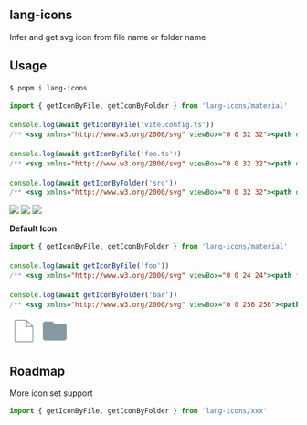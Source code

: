 ## lang-icons

Infer and get svg icon from file name or folder name

## Usage

```bash
$ pnpm i lang-icons
```

```ts
import { getIconByFile, getIconByFolder } from 'lang-icons/material'

console.log(await getIconByFile('vite.config.ts'))
/** <svg xmlns="http://www.w3.org/2000/svg" viewBox="0 0 32 32"><path d="M10,2V18h4V30l9-16H17L22,2Z" style="fill: #ffab00"/></svg> */

console.log(await getIconByFile('foo.ts'))
/** <svg xmlns="http://www.w3.org/2000/svg" viewBox="0 0 32 32"><path d="M28,2H4A2,2,0,0,0,2,4V28a2,2,0,0,0,2,2H28a2,2,0,0,0,2-2V4A2,2,0,0,0,28,2ZM16,28H14V18H10V16H20v2H16Zm4-1.7627,1.43262-1.418a3.55568,3.55568,0,0,0,2.14648,1.13385c1.74371.12848,2.80634-.1449,2.33789-1.84186-1.58563-1.062-3.66-1.5705-5.13348-2.7984A3.185,3.185,0,0,1,20,19.25a3.69011,3.69011,0,0,1,.57532-2.03827c1.3789-1.80469,4.827-1.07111,4.86218-1.06232a4.26278,4.26278,0,0,1,2.24609,1.49707l-1.4414,1.39063a2.45461,2.45461,0,0,0-1.27832-.94434,4.38167,4.38167,0,0,0-2.79908.2688.354.354,0,0,0-.10723.17023,2.56,2.56,0,0,0,.02185,1.1654.55425.55425,0,0,0,.20166.27167c1.48309,1.14575,4.70575,1.738,5.48553,3.3739A4.705,4.705,0,0,1,28,24.94135C27.928,28.66132,22.17737,28.8291,20,26.2373Z" style="fill: #0288d1"/></svg> */

console.log(await getIconByFolder('src'))
/** <svg xmlns="http://www.w3.org/2000/svg" viewBox="0 0 32 32"><path d="M13.84376,7.53645l-1.28749-1.0729A2,2,0,0,0,11.27591,6H4A2,2,0,0,0,2,8V24a2,2,0,0,0,2,2H28a2,2,0,0,0,2-2V10a2,2,0,0,0-2-2H15.12412A2,2,0,0,1,13.84376,7.53645Z" style="fill: #4caf50"/><path d="M18.43481,30a1.07457,1.07457,0,0,1-.23744-.02778,1.13739,1.13739,0,0,1-.82864-1.32282L20.462,12.9053a1.1305,1.1305,0,0,1,.5072-.744,1.05715,1.05715,0,0,1,.79956-.13429,1.13886,1.13886,0,0,1,.82864,1.32436l-3.10134,15.7441a1.12409,1.12409,0,0,1-.504.74244A1.05491,1.05491,0,0,1,18.43481,30Zm6.20106-2h-.07753a1.07492,1.07492,0,0,1-.76241-.41213A1.164,1.164,0,0,1,23.909,26.0397l5.31911-4.9671-5.2965-4.6229a1.1647,1.1647,0,0,1-.16153-1.54354,1.07957,1.07957,0,0,1,.75434-.43682,1.05763,1.05763,0,0,1,.80925.25777L31.57834,20.182a1.1563,1.1563,0,0,1,.00323,1.72259L25.36274,27.7129a1.06859,1.06859,0,0,1-.72849.28864ZM15.3254,28a1.07162,1.07162,0,0,1-.72849-.29173L8.37162,21.89685a1.159,1.159,0,0,1-.0099-1.69172l.01959-.01853,6.24629-5.45332a1.03545,1.03545,0,0,1,.79956-.26086,1.08079,1.08079,0,0,1,.75918.43682,1.16473,1.16473,0,0,1-.15991,1.54663l-5.29327,4.61981,5.31912,4.964a1.15611,1.15611,0,0,1,.11307,1.54817A1.07173,1.07173,0,0,1,15.40293,28Z" style="fill: #c8e6c9"/></svg> */
```

<p>
  <img src="https://cdn.jsdelivr.net/gh/PKief/vscode-material-icon-theme@master/icons/vite.svg" width=50 />
  <img src="https://cdn.jsdelivr.net/gh/PKief/vscode-material-icon-theme@master/icons/typescript.svg" width=50 />
  <img src="https://cdn.jsdelivr.net/gh/PKief/vscode-material-icon-theme@master/icons/folder-src.svg" width=50 />
</p>

**Default Icon**

```ts
import { getIconByFile, getIconByFolder } from 'lang-icons/material'

console.log(await getIconByFile('foo'))
/** <svg xmlns="http://www.w3.org/2000/svg" viewBox="0 0 24 24"><path fill="#8699a3" d="M4 20q-.825 0-1.412-.587T2 18V6q0-.825.588-1.412T4 4h6l2 2h8q.825 0 1.413.588T22 8v10q0 .825-.587 1.413T20 20z"/></svg> */

console.log(await getIconByFolder('bar'))
/** <svg xmlns="http://www.w3.org/2000/svg" viewBox="0 0 256 256"><path fill="#8699a3" d="m210.83 85.17l-56-56A4 4 0 0 0 152 28H56a12 12 0 0 0-12 12v176a12 12 0 0 0 12 12h144a12 12 0 0 0 12-12V88a4 4 0 0 0-1.17-2.83M156 41.65L198.34 84H156ZM200 220H56a4 4 0 0 1-4-4V40a4 4 0 0 1 4-4h92v52a4 4 0 0 0 4 4h52v124a4 4 0 0 1-4 4"/></svg> */
```

<p>
  <img src="./public/file.svg" width=50 />
  <img src="./public/folder.svg" width=50 />
</p>

## Roadmap

More icon set support

```ts
import { getIconByFile, getIconByFolder } from 'lang-icons/xxx'
```
